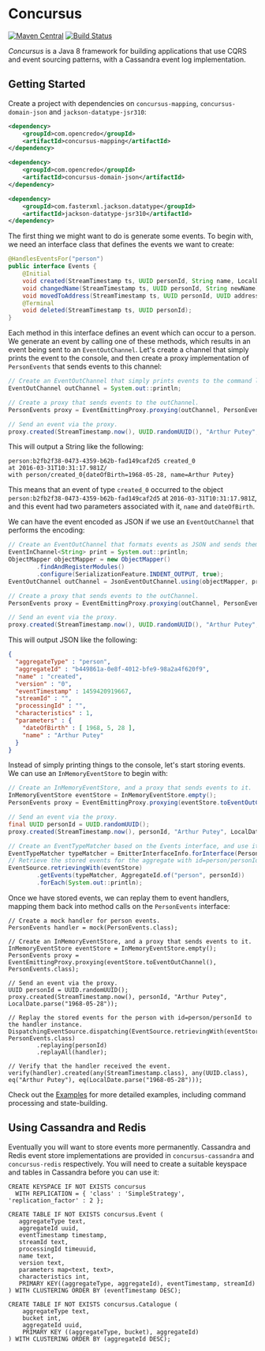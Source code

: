 # Concursus

[![Maven Central](https://img.shields.io/maven-central/v/com.opencredo/concursus.svg)]()
[![Build Status](https://travis-ci.org/opencredo/concursus.svg?branch=master)](https://travis-ci.org/opencredo/concursus)

_Concursus_ is a Java 8 framework for building applications that use CQRS and event sourcing patterns, with a Cassandra event log implementation.

## Getting Started

Create a project with dependencies on `concursus-mapping`, `concursus-domain-json` and `jackson-datatype-jsr310`:

```xml
<dependency>
    <groupId>com.opencredo</groupId>
    <artifactId>concursus-mapping</artifactId>
</dependency>

<dependency>
    <groupId>com.opencredo</groupId>
    <artifactId>concursus-domain-json</artifactId>
</dependency>

<dependency>
    <groupId>com.fasterxml.jackson.datatype</groupId>
    <artifactId>jackson-datatype-jsr310</artifactId>
</dependency>
```

The first thing we might want to do is generate some events. To begin with, we need an interface class that defines the events we want to create:

```java
@HandlesEventsFor("person")
public interface Events {
    @Initial
    void created(StreamTimestamp ts, UUID personId, String name, LocalDate dateOfBirth);
    void changedName(StreamTimestamp ts, UUID personId, String newName);
    void movedToAddress(StreamTimestamp ts, UUID personId, UUID addressId);
    @Terminal
    void deleted(StreamTimestamp ts, UUID personId);
}
```

Each method in this interface defines an event which can occur to a person. We generate an event by calling one of these methods, which results in an event being sent to an `EventOutChannel`. Let's create a channel that simply prints the event to the console, and then create a proxy implementation of `PersonEvents` that sends events to this channel:

```java
// Create an EventOutChannel that simply prints events to the command line
EventOutChannel outChannel = System.out::println;

// Create a proxy that sends events to the outChannel.
PersonEvents proxy = EventEmittingProxy.proxying(outChannel, PersonEvents.class);

// Send an event via the proxy.
proxy.created(StreamTimestamp.now(), UUID.randomUUID(), "Arthur Putey", LocalDate.parse("1968-05-28"));
```

This will output a String like the following:

```
person:b2fb2f38-0473-4359-b62b-fad149caf2d5 created_0
at 2016-03-31T10:31:17.981Z/
with person/created_0{dateOfBirth=1968-05-28, name=Arthur Putey}
```

This means that an event of type `created_0` occurred to the object `person:b2fb2f38-0473-4359-b62b-fad149caf2d5` at `2016-03-31T10:31:17.981Z`, and this event had two parameters associated with it, `name` and `dateOfBirth`.

We can have the event encoded as JSON if we use an `EventOutChannel` that performs the encoding:

```java
// Create an EventOutChannel that formats events as JSON and sends them to a command line printer.
EventInChannel<String> print = System.out::println;
ObjectMapper objectMapper = new ObjectMapper()
        .findAndRegisterModules()
        .configure(SerializationFeature.INDENT_OUTPUT, true);
EventOutChannel outChannel = JsonEventOutChannel.using(objectMapper, print);

// Create a proxy that sends events to the outChannel.
PersonEvents proxy = EventEmittingProxy.proxying(outChannel, PersonEvents.class);

// Send an event via the proxy.
proxy.created(StreamTimestamp.now(), UUID.randomUUID(), "Arthur Putey", LocalDate.parse("1968-05-28"));
```

This will output JSON like the following:

```json
{
  "aggregateType" : "person",
  "aggregateId" : "b449861a-0e8f-4012-bfe9-98a2a4f620f9",
  "name" : "created",
  "version" : "0",
  "eventTimestamp" : 1459420919667,
  "streamId" : "",
  "processingId" : "",
  "characteristics" : 1,
  "parameters" : {
    "dateOfBirth" : [ 1968, 5, 28 ],
    "name" : "Arthur Putey"
  }
}
```

Instead of simply printing things to the console, let's start storing events. We can use an `InMemoryEventStore` to begin with:

```java
// Create an InMemoryEventStore, and a proxy that sends events to it.
InMemoryEventStore eventStore = InMemoryEventStore.empty();
PersonEvents proxy = EventEmittingProxy.proxying(eventStore.toEventOutChannel(), PersonEvents.class);

// Send an event via the proxy.
final UUID personId = UUID.randomUUID();
proxy.created(StreamTimestamp.now(), personId, "Arthur Putey", LocalDate.parse("1968-05-28"));

// Create an EventTypeMatcher based on the Events interface, and use it to map events back out of the store
EventTypeMatcher typeMatcher = EmitterInterfaceInfo.forInterface(PersonEvents.class).getEventTypeMatcher();
// Retrieve the stored events for the aggregate with id=person/personId, and print them to the console.
EventSource.retrievingWith(eventStore)
        .getEvents(typeMatcher, AggregateId.of("person", personId))
        .forEach(System.out::println);
```

Once we have stored events, we can replay them to event handlers, mapping them back into method calls on the `PersonEvents` interface:

```
// Create a mock handler for person events.
PersonEvents handler = mock(PersonEvents.class);

// Create an InMemoryEventStore, and a proxy that sends events to it.
InMemoryEventStore eventStore = InMemoryEventStore.empty();
PersonEvents proxy = EventEmittingProxy.proxying(eventStore.toEventOutChannel(), PersonEvents.class);

// Send an event via the proxy.
UUID personId = UUID.randomUUID();
proxy.created(StreamTimestamp.now(), personId, "Arthur Putey", LocalDate.parse("1968-05-28"));

// Replay the stored events for the person with id=person/personId to the handler instance.
DispatchingEventSource.dispatching(EventSource.retrievingWith(eventStore), PersonEvents.class)
        .replaying(personId)
        .replayAll(handler);

// Verify that the handler received the event.
verify(handler).created(any(StreamTimestamp.class), any(UUID.class), eq("Arthur Putey"), eq(LocalDate.parse("1968-05-28")));
```

Check out the [Examples](https://github.com/opencredo/concursus/tree/master/concursus-examples/src/test/java/com/opencredo/concursus/examples) for more detailed examples, including command processing and state-building.

## Using Cassandra and Redis

Eventually you will want to store events more permanently. Cassandra and Redis event store implementations are provided in `concursus-cassandra` and `concursus-redis` respectively. You will need to create a suitable keyspace and tables in Cassandra before you can use it:

```cql
CREATE KEYSPACE IF NOT EXISTS concursus
  WITH REPLICATION = { 'class' : 'SimpleStrategy', 'replication_factor' : 2 };

CREATE TABLE IF NOT EXISTS concursus.Event (
   aggregateType text,
   aggregateId uuid,
   eventTimestamp timestamp,
   streamId text,
   processingId timeuuid,
   name text,
   version text,
   parameters map<text, text>,
   characteristics int,
   PRIMARY KEY((aggregateType, aggregateId), eventTimestamp, streamId)
) WITH CLUSTERING ORDER BY (eventTimestamp DESC);

CREATE TABLE IF NOT EXISTS concursus.Catalogue (
    aggregateType text,
    bucket int,
    aggregateId uuid,
    PRIMARY KEY ((aggregateType, bucket), aggregateId)
) WITH CLUSTERING ORDER BY (aggregateId DESC);
```
